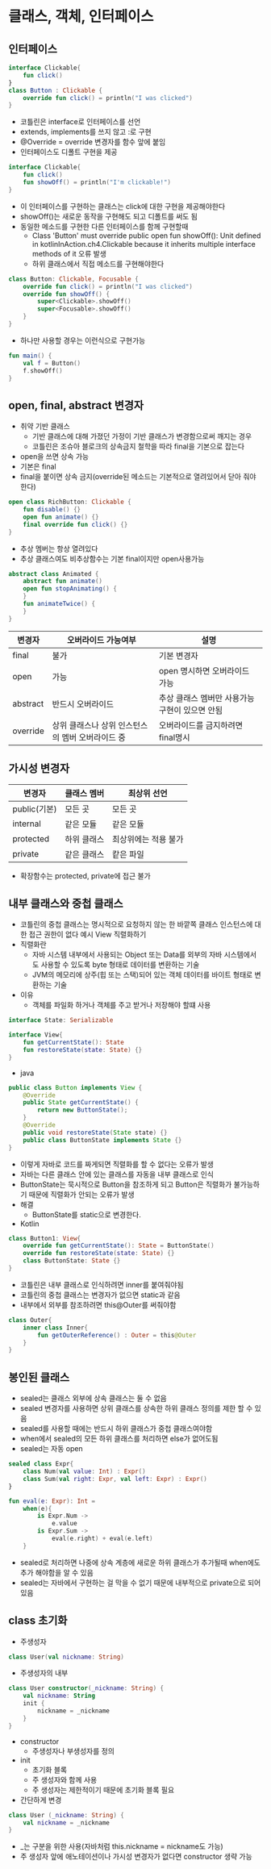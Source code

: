 # 클래스, 객체, 인터페이스
## 인터페이스
```kotlin
interface Clickable{
    fun click()
}
class Button : Clickable {
    override fun click() = println("I was clicked")
}
```
- 코틀린은 interface로 인터페이스를 선언
- extends, implements를 쓰지 않고 :로 구현
- @Override = override 변경자를 함수 앞에 붙임
- 인터페이스도 디폴트 구현을 제공
```kotlin
interface Clickable{
    fun click()
    fun showOff() = println("I'm clickable!")
}
```
- 이 인터페이스를 구현하는 클래스는 click에 대한 구현을 제공해야한다
- showOff()는 새로운 동작을 구현해도 되고 디폴트를 써도 됨
- 동일한 메소드를 구현한 다른 인터페이스를 함께 구현할때
    - Class 'Button' must override public open fun showOff(): Unit defined in kotlinInAction.ch4.Clickable because it inherits multiple interface methods of it 오류 발생
    - 하위 클래스에서 직접 메소드를 구현해야한다
```kotlin
class Button: Clickable, Focusable {
    override fun click() = println("I was clicked")
    override fun showOff() {
        super<Clickable>.showOff()
        super<Focusable>.showOff()
    }
}
```
- 하나만 사용할 경우는 이런식으로 구현가능
```kotlin
fun main() {
    val f = Button()
    f.showOff()
}
```
## open, final, abstract 변경자
- 취약 기반 클래스
    - 기반 클래스에 대해 가졌던 가정이 기반 클래스가 변경함으로써 깨지는 경우
    - 코틀린은 조슈아 블로크의 상속금지 철학을 따라 final을 기본으로 잡는다
- open을 쓰면 상속 가능
- 기본은 final
- final을 붙이면 상속 금지(override된 메소드는 기본적으로 열려있어서 닫아 줘야한다)
```kotlin
open class RichButton: Clickable {
    fun disable() {}
    open fun animate() {}
    final override fun click() {}
}
```
- 추상 멤버는 항상 열려있다
- 추상 클래스여도 비추상함수는 기본 final이지만 open사용가능
```kotlin
abstract class Animated {
    abstract fun animate()
    open fun stopAnimating() {
    }
    fun animateTwice() {
    }
}
```
|변경자|오버라이드 가능여부|설명|
|--|--|--|
|final| 불가 | 기본 변경자|
|open| 가능 | open 명시하면 오버라이드 가능|
|abstract|반드시 오버라이드|추상 클래스 멤버만 사용가능 구현이 있으면 안됨|
|override|상위 클래스나 상위 인스턴스의 멤버 오버라이드 중|오버라이드를 금지하려면 final명시|
## 가시성 변경자
|변경자|클래스 멤버|최상위 선언|
|--|--|--|
|public(기본)|모든 곳| 모든 곳|
|internal|같은 모듈|같은 모듈|
|protected|하위 클래스|최상위에는 적용 불가|
|private|같은 클래스|캍은 파일|

- 확장함수는 protected, private에 접근 불가

## 내부 클래스와 중첩 클래스
- 코틀린의 중첩 클래스는 명시적으로 요청하지 않는 한 바깥쪽 클래스 인스턴스에 대한 접근 권한이 없다
예시 View 직렬화하기
- 직렬화란
    - 자바 시스템 내부에서 사용되는 Object 또는 Data를 외부의 자바 시스템에서도 사용할 수 있도록 byte 형태로 데이터를 변환하는 기술
    - JVM의 메모리에 상주(힙 또는 스택)되어 있는 객체 데이터를 바이트 형태로 변환하는 기술
- 이유
    - 객체를 파일화 하거나 객체를 주고 받거나 저장해야 할떄 사용
```kotlin
interface State: Serializable

interface View{
    fun getCurrentState(): State
    fun restoreState(state: State) {}
}
```
- java
```java
public class Button implements View {
    @Override
    public State getCurrentState() {
        return new ButtonState();
    }
    @Override
    public void restoreState(State state) {}
    public class ButtonState implements State {}
}
```
- 이렇게 자바로 코드를 짜게되면 직렬화를 할 수 없다는 오류가 발생
- 자바는 다른 클래스 안에 있는 클래스를 자동을 내부 클래스로 인식
- ButtonState는 묵시적으로 Button을 참조하게 되고 Button은 직렬화가 불가능하기 때문에 직렬화가 안되는 오류가 발생
- 해결
    - ButtonState를 static으로 변경한다.
- Kotlin
```kotlin
class Button1: View{
    override fun getCurrentState(): State = ButtonState()
    override fun restoreState(state: State) {}
    class ButtonState: State {}
}
```
- 코틀린은 내부 클래스로 인식하려면 inner를 붙여줘야됨
- 코틀린의 중첩 클래스는 변경자가 없으면 static과 같음
- 내부에서 외부를 참조하려면 this@Outer를 써줘야함
```kotlin
class Outer{
    inner class Inner{
        fun getOuterReference() : Outer = this@Outer
    }
}
```
## 봉인된 클래스
- sealed는 클래스 외부에 상속 클래스는 둘 수 없음
- sealed 변경자를 사용하면 상위 클래스를 상속한 하위 클래스 정의를 제한 할 수 있음
- sealed를 사용할 때에는 반드시 하위 클래스가 중첩 클래스여야함
- when에서 sealed의 모든 하위 클래스를 처리하면 else가 없어도됨
- sealed는 자동 open
```kotlin
sealed class Expr{
    class Num(val value: Int) : Expr()
    class Sum(val right: Expr, val left: Expr) : Expr()
}

fun eval(e: Expr): Int =
    when(e){
        is Expr.Num ->
            e.value
        is Expr.Sum ->
            eval(e.right) + eval(e.left)
    }
```
- sealed로 처리하면 나중에 상속 계층에 새로운 하위 클래스가 추가될때 when에도 추가 해야함을 알 수 있음
- sealed는 자바에서 구현하는 걸 막을 수 없기 때문에 내부적으로 private으로 되어있음

## class 초기화 
- 주생성자
```kotlin
class User(val nickname: String)
```
- 주생성자의 내부
```kotlin
class User constructor(_nickname: String) {
    val nickname: String
    init {
        nickname = _nickname
    }
}
```
- constructor
    - 주생성자나 부생성자를 정의
- init
    - 초기화 블록
    - 주 생성자와 함께 사용
    - 주 생성자는 제한적이기 때문에 초기화 블록 필요
- 간단하게 변경
```kotlin
class User (_nickname: String) {
    val nickname = _nickname
}
```
- _는 구분을 위한 사용(자바처럼 this.nickname = nickname도 가능)
- 주 생성자 앞에 애노테이션이나 가시성 변경자가 없다면 constructor 생략 가능
